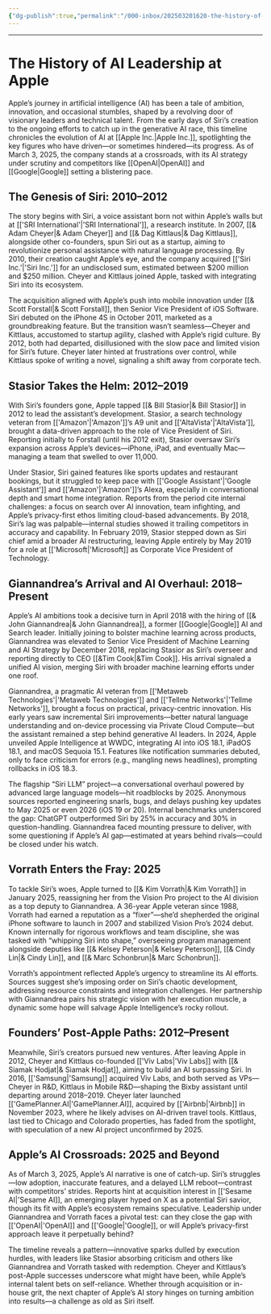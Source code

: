 ```yaml
---
{"dg-publish":true,"permalink":"/000-inbox/202503201620-the-history-of-ai-leadership-at-apple/","created":"2025-03-20T16:20:24.000-04:00","updated":"2025-03-20T16:21:51.000-04:00"}
---
```


---
# The History of AI Leadership at Apple

Apple’s journey in artificial intelligence (AI) has been a tale of ambition, innovation, and occasional stumbles, shaped by a revolving door of visionary leaders and technical talent. From the early days of Siri’s creation to the ongoing efforts to catch up in the generative AI race, this timeline chronicles the evolution of AI at [[Apple Inc.\|Apple Inc.]], spotlighting the key figures who have driven—or sometimes hindered—its progress. As of March 3, 2025, the company stands at a crossroads, with its AI strategy under scrutiny and competitors like [[OpenAI\|OpenAI]] and [[Google\|Google]] setting a blistering pace.

  

## The Genesis of Siri: 2010–2012
The story begins with Siri, a voice assistant born not within Apple’s walls but at [['SRI International'\|'SRI International']], a research institute. In 2007, [[& Adam Cheyer\|& Adam Cheyer]] and [[& Dag Kittlaus\|& Dag Kittlaus]], alongside other co-founders, spun Siri out as a startup, aiming to revolutionize personal assistance with natural language processing. By 2010, their creation caught Apple’s eye, and the company acquired [['Siri Inc.'\|'Siri Inc.']] for an undisclosed sum, estimated between $200 million and $250 million. Cheyer and Kittlaus joined Apple, tasked with integrating Siri into its ecosystem.


The acquisition aligned with Apple’s push into mobile innovation under [[& Scott Forstall\|& Scott Forstall]], then Senior Vice President of iOS Software. Siri debuted on the iPhone 4S in October 2011, marketed as a groundbreaking feature. But the transition wasn’t seamless—Cheyer and Kittlaus, accustomed to startup agility, clashed with Apple’s rigid culture. By 2012, both had departed, disillusioned with the slow pace and limited vision for Siri’s future. Cheyer later hinted at frustrations over control, while Kittlaus spoke of writing a novel, signaling a shift away from corporate tech.

  

## Stasior Takes the Helm: 2012–2019

  

With Siri’s founders gone, Apple tapped [[& Bill Stasior\|& Bill Stasior]] in 2012 to lead the assistant’s development. Stasior, a search technology veteran from [['Amazon'\|'Amazon']]’s A9 unit and [['AltaVista'\|'AltaVista']], brought a data-driven approach to the role of Vice President of Siri. Reporting initially to Forstall (until his 2012 exit), Stasior oversaw Siri’s expansion across Apple’s devices—iPhone, iPad, and eventually Mac—managing a team that swelled to over 11,000.

Under Stasior, Siri gained features like sports updates and restaurant bookings, but it struggled to keep pace with [['Google Assistant'\|'Google Assistant']] and [['Amazon'\|'Amazon']]’s Alexa, especially in conversational depth and smart home integration. Reports from the period cite internal challenges: a focus on search over AI innovation, team infighting, and Apple’s privacy-first ethos limiting cloud-based advancements. By 2018, Siri’s lag was palpable—internal studies showed it trailing competitors in accuracy and capability. In February 2019, Stasior stepped down as Siri chief amid a broader AI restructuring, leaving Apple entirely by May 2019 for a role at [['Microsoft\|'Microsoft]] as Corporate Vice President of Technology.

  

## Giannandrea’s Arrival and AI Overhaul: 2018–Present

  

Apple’s AI ambitions took a decisive turn in April 2018 with the hiring of [[& John Giannandrea\|& John Giannandrea]], a former [[Google\|Google]] AI and Search leader. Initially joining to bolster machine learning across products, Giannandrea was elevated to Senior Vice President of Machine Learning and AI Strategy by December 2018, replacing Stasior as Siri’s overseer and reporting directly to CEO [[&Tim Cook\|&Tim Cook]]. His arrival signaled a unified AI vision, merging Siri with broader machine learning efforts under one roof.

  

Giannandrea, a pragmatic AI veteran from [['Metaweb Technologies'\|'Metaweb Technologies']] and [['Tellme Networks'\|'Tellme Networks']], brought a focus on practical, privacy-centric innovation. His early years saw incremental Siri improvements—better natural language understanding and on-device processing via Private Cloud Compute—but the assistant remained a step behind generative AI leaders. In 2024, Apple unveiled Apple Intelligence at WWDC, integrating AI into iOS 18.1, iPadOS 18.1, and macOS Sequoia 15.1. Features like notification summaries debuted, only to face criticism for errors (e.g., mangling news headlines), prompting rollbacks in iOS 18.3.

The flagship “Siri LLM” project—a conversational overhaul powered by advanced large language models—hit roadblocks by 2025. Anonymous sources reported engineering snarls, bugs, and delays pushing key updates to May 2025 or even 2026 (iOS 19 or 20). Internal benchmarks underscored the gap: ChatGPT outperformed Siri by 25% in accuracy and 30% in question-handling. Giannandrea faced mounting pressure to deliver, with some questioning if Apple’s AI gap—estimated at years behind rivals—could be closed under his watch.

  

## Vorrath Enters the Fray: 2025

  

To tackle Siri’s woes, Apple turned to [[& Kim Vorrath\|& Kim Vorrath]] in January 2025, reassigning her from the Vision Pro project to the AI division as a top deputy to Giannandrea. A 36-year Apple veteran since 1988, Vorrath had earned a reputation as a “fixer”—she’d shepherded the original iPhone software to launch in 2007 and stabilized Vision Pro’s 2024 debut. Known internally for rigorous workflows and team discipline, she was tasked with “whipping Siri into shape,” overseeing program management alongside deputies like [[& Kelsey Peterson\|& Kelsey Peterson]], [[& Cindy Lin\|& Cindy Lin]], and [[& Marc Schonbrun\|& Marc Schonbrun]].

  

Vorrath’s appointment reflected Apple’s urgency to streamline its AI efforts. Sources suggest she’s imposing order on Siri’s chaotic development, addressing resource constraints and integration challenges. Her partnership with Giannandrea pairs his strategic vision with her execution muscle, a dynamic some hope will salvage Apple Intelligence’s rocky rollout.

  

## Founders’ Post-Apple Paths: 2012–Present

  

Meanwhile, Siri’s creators pursued new ventures. After leaving Apple in 2012, Cheyer and Kittlaus co-founded [['Viv Labs\|'Viv Labs]] with [[& Siamak Hodjat\|& Siamak Hodjat]], aiming to build an AI surpassing Siri. In 2016, [['Samsung\|'Samsung]] acquired Viv Labs, and both served as VPs—Cheyer in R&D, Kittlaus in Mobile R&D—shaping the Bixby assistant until departing around 2018–2019. Cheyer later launched [['GamePlanner.AI\|'GamePlanner.AI]], acquired by [['Airbnb\|'Airbnb]] in November 2023, where he likely advises on AI-driven travel tools. Kittlaus, last tied to Chicago and Colorado properties, has faded from the spotlight, with speculation of a new AI project unconfirmed by 2025.

  

## Apple’s AI Crossroads: 2025 and Beyond

  

As of March 3, 2025, Apple’s AI narrative is one of catch-up. Siri’s struggles—low adoption, inaccurate features, and a delayed LLM reboot—contrast with competitors’ strides. Reports hint at acquisition interest in [['Sesame AI\|'Sesame AI]], an emerging player hyped on X as a potential Siri savior, though its fit with Apple’s ecosystem remains speculative. Leadership under Giannandrea and Vorrath faces a pivotal test: can they close the gap with [['OpenAI\|'OpenAI]] and [['Google\|'Google]], or will Apple’s privacy-first approach leave it perpetually behind?

  

The timeline reveals a pattern—innovative sparks dulled by execution hurdles, with leaders like Stasior absorbing criticism and others like Giannandrea and Vorrath tasked with redemption. Cheyer and Kittlaus’s post-Apple successes underscore what might have been, while Apple’s internal talent bets on self-reliance. Whether through acquisition or in-house grit, the next chapter of Apple’s AI story hinges on turning ambition into results—a challenge as old as Siri itself.